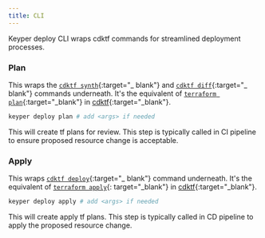 ```yaml
---
title: CLI
---
```


Keyper deploy CLI wraps cdktf commands for streamlined deployment processes.

### Plan

This wraps the [`cdktf synth`](https://developer.hashicorp.com/terraform/cdktf/cli-reference/commands#synth){:target="_
blank"} and [`cdktf diff`](https://developer.hashicorp.com/terraform/cdktf/cli-reference/commands#diff){:target="_
blank"} commands underneath. It's the equivalent
of [`terraform plan`](https://developer.hashicorp.com/terraform/cli/commands/plan){:target="_blank"}
in [cdktf](https://developer.hashicorp.com/terraform/cdktf){:target="_blank"}.

```bash
keyper deploy plan # add <args> if needed
```

This will create tf plans for review. This step is typically called in CI pipeline to ensure proposed resource change is
acceptable.

### Apply

This wraps [`cdktf deploy`](https://developer.hashicorp.com/terraform/cdktf/cli-reference/commands#deploy){:target="_
blank"} command
underneath. It's the equivalent of [`terraform apply`](https://developer.hashicorp.com/terraform/cli/commands/apply){:
target="_blank"}
in [cdktf](https://developer.hashicorp.com/terraform/cdktf){:target="_blank"}.

```bash
keyper deploy apply # add <args> if needed
```

This will create apply tf plans. This step is typically called in CD pipeline to apply the proposed resource change.